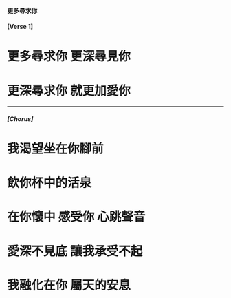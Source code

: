 
#### 更多尋求你
#### [Verse 1]

# 更多尋求你 更深尋見你
# 更深尋求你 就更加愛你

--- 

##### [Chorus]
# 我渴望坐在你腳前
# 飲你杯中的活泉
# 在你懷中 感受你 心跳聲音
# 愛深不見底 讓我承受不起
# 我融化在你 屬天的安息